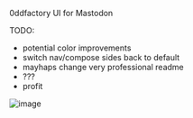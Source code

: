 0ddfactory UI for Mastodon  
 
TODO:
* potential color improvements
* switch nav/compose sides back to default
* mayhaps change very professional readme
* ???
* profit

![image](https://github.com/0ddfactory/mastodon-0dd-ui/assets/25939455/d7fc9a2c-4de5-413f-9b62-d9688c250906)
